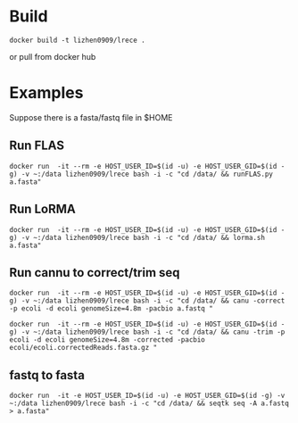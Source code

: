 # Build 

    docker build -t lizhen0909/lrece .

or pull from docker hub

# Examples

Suppose there is a fasta/fastq file in $HOME

## Run FLAS 

    docker run  -it --rm -e HOST_USER_ID=$(id -u) -e HOST_USER_GID=$(id -g) -v ~:/data lizhen0909/lrece bash -i -c "cd /data/ && runFLAS.py a.fasta"

## Run LoRMA

    docker run  -it --rm -e HOST_USER_ID=$(id -u) -e HOST_USER_GID=$(id -g) -v ~:/data lizhen0909/lrece bash -i -c "cd /data/ && lorma.sh a.fasta"

## Run cannu to correct/trim seq

    docker run  -it --rm -e HOST_USER_ID=$(id -u) -e HOST_USER_GID=$(id -g) -v ~:/data lizhen0909/lrece bash -i -c "cd /data/ && canu -correct -p ecoli -d ecoli genomeSize=4.8m -pacbio a.fastq "

    docker run  -it --rm -e HOST_USER_ID=$(id -u) -e HOST_USER_GID=$(id -g) -v ~:/data lizhen0909/lrece bash -i -c "cd /data/ && canu -trim -p ecoli -d ecoli genomeSize=4.8m -corrected -pacbio  ecoli/ecoli.correctedReads.fasta.gz " 

## fastq to fasta

    docker run  -it -e HOST_USER_ID=$(id -u) -e HOST_USER_GID=$(id -g) -v ~:/data lizhen0909/lrece bash -i -c "cd /data/ && seqtk seq -A a.fastq > a.fasta"
